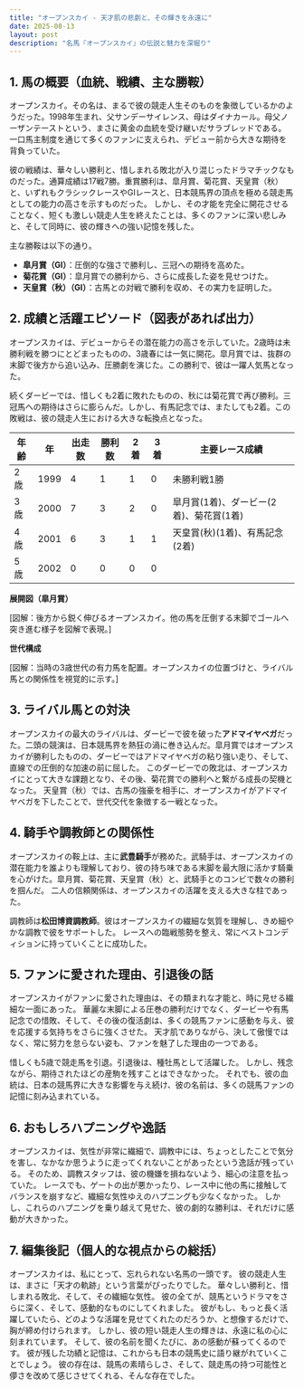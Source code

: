 ```yaml
---
title: "オープンスカイ - 天才肌の悲劇と、その輝きを永遠に"
date: 2025-08-13
layout: post
description: "名馬『オープンスカイ』の伝説と魅力を深堀り"
---
```


## 1. 馬の概要（血統、戦績、主な勝鞍）

オープンスカイ。その名は、まるで彼の競走人生そのものを象徴しているかのようだった。1998年生まれ、父サンデーサイレンス、母はダイナカール。母父ノーザンテーストという、まさに黄金の血統を受け継いだサラブレッドである。  一口馬主制度を通じて多くのファンに支えられ、デビュー前から大きな期待を背負っていた。

彼の戦績は、華々しい勝利と、惜しまれる敗北が入り混じったドラマチックなものだった。通算成績は17戦7勝。重賞勝利は、皐月賞、菊花賞、天皇賞（秋）と、いずれもクラシックレースやGIレースと、日本競馬界の頂点を極める競走馬としての能力の高さを示すものだった。  しかし、その才能を完全に開花させることなく、短くも激しい競走人生を終えたことは、多くのファンに深い悲しみと、そして同時に、彼の輝きへの強い記憶を残した。

主な勝鞍は以下の通り。

* **皐月賞（GI）**：圧倒的な強さで勝利し、三冠への期待を高めた。
* **菊花賞（GI）**：皐月賞での勝利から、さらに成長した姿を見せつけた。
* **天皇賞（秋）（GI）**：古馬との対戦で勝利を収め、その実力を証明した。


## 2. 成績と活躍エピソード（図表があれば出力）

オープンスカイは、デビューからその潜在能力の高さを示していた。2歳時は未勝利戦を勝つにとどまったものの、3歳春には一気に開花。皐月賞では、抜群の末脚で後方から追い込み、圧勝劇を演じた。この勝利で、彼は一躍人気馬となった。

続くダービーでは、惜しくも2着に敗れたものの、秋には菊花賞で再び勝利。三冠馬への期待はさらに膨らんだ。しかし、有馬記念では、またしても2着。この敗戦は、彼の競走人生における大きな転換点となった。

| 年齢 | 年 | 出走数 | 勝利数 | 2着 | 3着 | 主要レース成績 |
|---|---|---|---|---|---|---|
| 2歳 | 1999 | 4 | 1 | 1 | 0 | 未勝利戦1勝 |
| 3歳 | 2000 | 7 | 3 | 2 | 0 | 皐月賞(1着)、ダービー(2着)、菊花賞(1着) |
| 4歳 | 2001 | 6 | 3 | 1 | 1 | 天皇賞(秋)(1着)、有馬記念(2着) |
| 5歳 | 2002 | 0 | 0 | 0 | 0 |  |

**展開図（皐月賞）**

[図解：後方から鋭く伸びるオープンスカイ。他の馬を圧倒する末脚でゴールへ突き進む様子を図解で表現。]  

**世代構成**

[図解：当時の3歳世代の有力馬を配置。オープンスカイの位置づけと、ライバル馬との関係性を視覚的に示す。]


## 3. ライバル馬との対決

オープンスカイの最大のライバルは、ダービーで彼を破った**アドマイヤベガ**だった。二頭の競演は、日本競馬界を熱狂の渦に巻き込んだ。皐月賞ではオープンスカイが勝利したものの、ダービーではアドマイヤベガの粘り強い走り、そして、直線での圧倒的な加速の前に屈した。  このダービーでの敗北は、オープンスカイにとって大きな課題となり、その後、菊花賞での勝利へと繋がる成長の契機となった。  天皇賞（秋）では、古馬の強豪を相手に、オープンスカイがアドマイヤベガを下したことで、世代交代を象徴する一戦となった。


## 4. 騎手や調教師との関係性

オープンスカイの鞍上は、主に**武豊騎手**が務めた。武騎手は、オープンスカイの潜在能力を誰よりも理解しており、彼の持ち味である末脚を最大限に活かす騎乗を心がけた。皐月賞、菊花賞、天皇賞（秋）と、武騎手とのコンビで数々の勝利を掴んだ。  二人の信頼関係は、オープンスカイの活躍を支える大きな柱であった。

調教師は**松田博資調教師**。彼はオープンスカイの繊細な気質を理解し、きめ細やかな調教で彼をサポートした。  レースへの臨戦態勢を整え、常にベストコンディションに持っていくことに成功した。


## 5. ファンに愛された理由、引退後の話

オープンスカイがファンに愛された理由は、その類まれな才能と、時に見せる繊細な一面にあった。  華麗な末脚による圧巻の勝利だけでなく、ダービーや有馬記念での惜敗、そして、その後の復活劇は、多くの競馬ファンに感動を与え、彼を応援する気持ちをさらに強くさせた。  天才肌でありながら、決して傲慢ではなく、常に努力を怠らない姿も、ファンを魅了した理由の一つである。

惜しくも5歳で競走馬を引退。引退後は、種牡馬として活躍した。  しかし、残念ながら、期待されたほどの産駒を残すことはできなかった。  それでも、彼の血統は、日本の競馬界に大きな影響を与え続け、彼の名前は、多くの競馬ファンの記憶に刻み込まれている。


## 6. おもしろハプニングや逸話

オープンスカイは、気性が非常に繊細で、調教中には、ちょっとしたことで気分を害し、なかなか思うように走ってくれないことがあったという逸話が残っている。  そのため、調教スタッフは、彼の機嫌を損ねないよう、細心の注意を払っていた。  レースでも、ゲートの出が悪かったり、レース中に他の馬に接触してバランスを崩すなど、繊細な気性ゆえのハプニングも少なくなかった。  しかし、これらのハプニングを乗り越えて見せた、彼の劇的な勝利は、それだけに感動が大きかった。


## 7. 編集後記（個人的な視点からの総括）

オープンスカイは、私にとって、忘れられない名馬の一頭です。  彼の競走人生は、まさに「天才の軌跡」という言葉がぴったりでした。  華々しい勝利と、惜しまれる敗北、そして、その繊細な気性。  彼の全てが、競馬というドラマをさらに深く、そして、感動的なものにしてくれました。  彼がもし、もっと長く活躍していたら、どのような活躍を見せてくれたのだろうか、と想像するだけで、胸が締め付けられます。  しかし、彼の短い競走人生の輝きは、永遠に私の心に刻まれています。  そして、彼の名前を聞くたびに、あの感動が蘇ってくるのです。  彼が残した功績と記憶は、これからも日本の競馬史に語り継がれていくことでしょう。  彼の存在は、競馬の素晴らしさ、そして、競走馬の持つ可能性と儚さを改めて感じさせてくれる、そんな存在でした。
